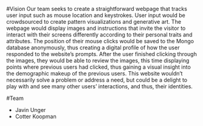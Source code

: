#Vision
Our team seeks to create a straightforward webpage that tracks user input such as mouse location and keystrokes. User input would be crowdsourced to create pattern visualizations and generative art. The webpage would display images and instructions that invite the visitor to interact with their screens differently according to their personal traits and attributes. The position of their mouse clicks would be saved to the Mongo database anonymously, thus creating a digital profile of how the user responded to the website’s prompts.
After the user finished clicking through the images, they would be able to review the images, this time displaying points where previous users had clicked, thus gaining a visual insight into the demographic makeup of the previous users. This website wouldn’t necessarily solve a problem or address a need, but could be a delight to play with and see many other users’ interactions, and thus, their identities.

#Team
- Javin Unger
- Cotter Koopman
